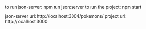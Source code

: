 

to run json-server: npm run json:server
to run the project: npm start

json-server url: http://localhost:3004/pokemons/
project url: http://localhost:3000
